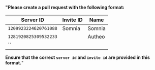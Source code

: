 

**"Please create a pull request with the following format:**

| Server ID               | Invite ID   | Name |
|-------------------------|-------------|------|
| `1209923224620761088`     | Somnia      | Somnia|
| `1281920825309532233`     |       | Autheo|
| ``     |   | |

**Ensure that the correct `server id` and `invite id` are provided in this format.**"
